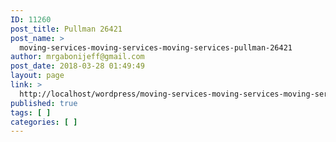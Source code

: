 ```yaml
---
ID: 11260
post_title: Pullman 26421
post_name: >
  moving-services-moving-services-moving-services-pullman-26421
author: mrgabonijeff@gmail.com
post_date: 2018-03-28 01:49:49
layout: page
link: >
  http://localhost/wordpress/moving-services-moving-services-moving-services-pullman-26421/
published: true
tags: [ ]
categories: [ ]
---
```

